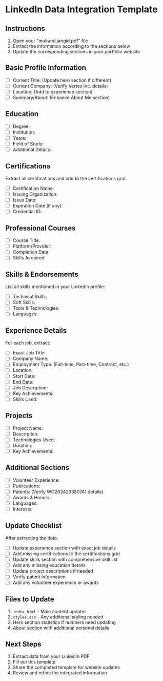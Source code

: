 # LinkedIn Data Integration Template

## Instructions
1. Open your "mukund jangid.pdf" file
2. Extract the information according to the sections below
3. Update the corresponding sections in your portfolio website

## Basic Profile Information
- [ ] Current Title: (Update hero section if different)
- [ ] Current Company: (Verify Vertex Inc. details)
- [ ] Location: (Add to experience section)
- [ ] Summary/About: (Enhance About Me section)

## Education
- [ ] Degree: 
- [ ] Institution: 
- [ ] Years: 
- [ ] Field of Study: 
- [ ] Additional Details: 

## Certifications
Extract all certifications and add to the certifications grid:
- [ ] Certification Name: 
- [ ] Issuing Organization: 
- [ ] Issue Date: 
- [ ] Expiration Date (if any): 
- [ ] Credential ID: 

## Professional Courses
- [ ] Course Title: 
- [ ] Platform/Provider: 
- [ ] Completion Date: 
- [ ] Skills Acquired: 

## Skills & Endorsements
List all skills mentioned in your LinkedIn profile:
- [ ] Technical Skills: 
- [ ] Soft Skills: 
- [ ] Tools & Technologies: 
- [ ] Languages: 

## Experience Details
For each job, extract:
- [ ] Exact Job Title: 
- [ ] Company Name: 
- [ ] Employment Type: (Full-time, Part-time, Contract, etc.)
- [ ] Location: 
- [ ] Start Date: 
- [ ] End Date: 
- [ ] Job Description: 
- [ ] Key Achievements: 
- [ ] Skills Used: 

## Projects
- [ ] Project Name: 
- [ ] Description: 
- [ ] Technologies Used: 
- [ ] Duration: 
- [ ] Key Achievements: 

## Additional Sections
- [ ] Volunteer Experience: 
- [ ] Publications: 
- [ ] Patents: (Verify WO2024233807A1 details)
- [ ] Awards & Honors: 
- [ ] Languages: 
- [ ] Interests: 

## Update Checklist
After extracting the data:
- [ ] Update experience section with exact job details
- [ ] Add missing certifications to the certifications grid
- [ ] Update skills section with comprehensive skill list
- [ ] Add any missing education details
- [ ] Update project descriptions if needed
- [ ] Verify patent information
- [ ] Add any volunteer experience or awards

## Files to Update
1. `index.html` - Main content updates
2. `styles.css` - Any additional styling needed
3. Hero section statistics if numbers need updating
4. About section with additional personal details

## Next Steps
1. Extract data from your LinkedIn PDF
2. Fill out this template
3. Share the completed template for website updates
4. Review and refine the integrated information
